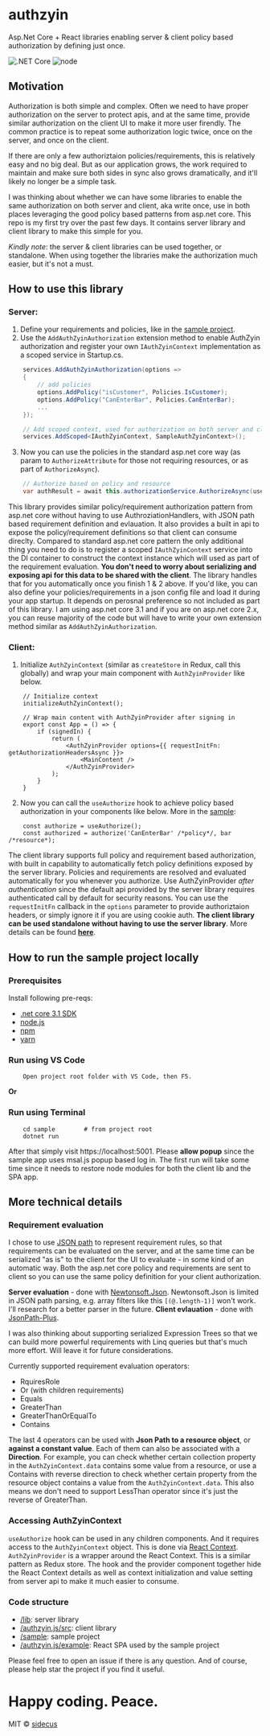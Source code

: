 # authzyin
Asp.Net Core + React libraries enabling server & client policy based authorization by defining just once.

![.NET Core](https://github.com/sidecus/authzyin/workflows/.NET%20Core/badge.svg)
![node](https://github.com/sidecus/authzyin/workflows/node/badge.svg)

## Motivation
Authorization is both simple and complex. Often we need to have proper authorization on the server to protect apis, and at the same time, provide similar authorization on the client UI to make it more user firendly. The common practice is to repeat some authorization logic twice, once on the server, and once on the client.

If there are only a few authoriztaion policies/requirements, this is relatively easy and no big deal. But as our application grows, the work required to maintain and make sure both sides in sync also grows dramatically, and it'll likely no longer be a simple task.

I was thinking about whether we can have some libraries to enable the same authorization on both server and client, aka write once, use in both places leveraging the good policy based patterns from asp.net core. This repo is my first try over the past few days. It contains server library and client library to make this simple for you.

*Kindly note*: the server & client libraries can be used together, or standalone. When using together the libraries make the authorization much easier, but it's not a must.

## How to use this library
### Server:
1. Define your requirements and policies, like in the [sample project](https://github.com/sidecus/authzyin/blob/master/sample/AuthN/Requirements.cs).
2. Use the ```AddAuthZyinAuthorization``` extension method to enable AuthZyin authorization and register your own ```IAuthZyinContext``` implementation as a scoped service in Startup.cs.
```C#
    services.AddAuthZyinAuthorization(options =>
    {
        // add policies
        options.AddPolicy("isCustomer", Policies.IsCustomer);
        options.AddPolicy("CanEnterBar", Policies.CanEnterBar);
        ...
    });

    // Add scoped context, used for authorization on both server and client
    services.AddScoped<IAuthZyinContext, SampleAuthZyinContext>();
```
3. Now you can use the policies in the standard asp.net core way (as param to ```AuthorizeAttribute``` for those not requiring resources, or as part of ```AuthorizeAsync```).
```C#
    // Authorize based on policy and resource
    var authResult = await this.authorizationService.AuthorizeAsync(user, bar, "CanEnterBar");
```

This library provides similar policy/requirement authorization pattern from asp.net core without having to use AuthroziationHandlers, with JSON path based requirement definition and evlauation. It also provides a built in api to expose the policy/requirement definitions so that client can consume direclty. Compared to standard asp.net core pattern the only additional thing you need to do is to register a scoped ```IAuthZyinContext``` service into the DI container to construct the context instance which will used as part of the requirement evaluation.
**You don't need to worry about serializing and exposing api for this data to be shared with the client**. The library handles that for you automatically once you finish 1 & 2 above. If you'd like, you can also define your policies/requirements in a json config file and load it during your app startup. It depends on perosnal preference so not included as part of this library. I am using asp.net core 3.1 and if you are on asp.net core 2.x, you can reuse majority of the code but will have to write your own extension method similar as ```AddAuthZyinAuthorization```.

### Client:
1. Initialize ```AuthZyinContext``` (similar as ```createStore``` in Redux, call this globally) and wrap your main component with ```AuthZyinProvider``` like below.
```TSX
    // Initialize context
    initializeAuthZyinContext();

    // Wrap main content with AuthZyinProvider after signing in
    export const App = () => {
        if (signedIn) {
            return (
                <AuthZyinProvider options={{ requestInitFn: getAuthorizationHeadersAsync }}>
                    <MainContent />
                </AuthZyinProvider>
            );
        }
    }
```
2. Now you can call the ```useAuthorize``` hook to achieve policy based authorization in your components like below. More in the [sample](https://github.com/sidecus/authzyin/blob/master/authzyin.js/example/src/components/PlaceComponent.tsx):
```TSX
    const authorize = useAuthorize();
    const authorized = authorize('CanEnterBar' /*policy*/, bar /*resource*);
```
The client library supports full policy and requirement based authorization, with built in capability to automatically fetch policy definitions exposed by the server library. Policies and requirements are resolved and evaluated automatically for you whenever you authorize. Use AuthZyinProvider *after authentication* since the default api provided by the server library requires authenticated call by default for security reasons. You can use the ```requestInitFn``` callback in the ```options``` parameter to provide authoriztaion headers, or simply ignore it if you are using cookie auth.
**The client library can be used standalone without having to use the server library**. More details can be found **[here](https://github.com/sidecus/authzyin/tree/master/authzyin.js)**.

## How to run the sample project locally
### Prerequisites
Install following pre-reqs:
- [.net core 3.1 SDK](https://dotnet.microsoft.com/download/dotnet-core/3.1)
- [node.js](https://nodejs.org/en/)
- [npm](https://www.npmjs.com/get-npm)
- [yarn](https://classic.yarnpkg.com/en/docs/install)

### Run using VS Code
```
    Open project root folder with VS Code, then F5.
```
**Or**
### Run using Terminal
```Shell
    cd sample        # from project root
    dotnet run
```
After that simply visit https://localhost:5001. Please **allow popup** since the sample app uses msal.js popup based log in. The first run will take some time since it needs to restore node modules for both the client lib and the SPA app. 

## More technical details
### Requirement evaluation
I chose to use [JSON path](https://goessner.net/articles/JsonPath/) to represent requirement rules, so that requirements can be evaluated on the server, and at the same time can be serialized "as is" to the client for the UI to evaluate - in some kind of an automatic way. Both the asp.net core policy and requirements are sent to client so you can use the same policy definition for your client authorization.

**Server evaluation** - done with [Newtonsoft.Json](https://www.newtonsoft.com/json). Newtonsoft.Json is limited in JSON path parsing, e.g. array filters like this ```[(@.length-1)]``` won't work. I'll research for a better parser in the future.
**Client evlauation** - done with [JsonPath-Plus](https://www.npmjs.com/package/jsonpath-plus).

I was also thinking about supporting serialized Expression Trees so that we can build more powerful requirements with Linq queries but that's much more effort. Will leave it for future considerations.

Currently supported requirement evaluation operators:
- RquiresRole
- Or (with children requirements)
- Equals
- GreaterThan
- GreaterThanOrEqualTo
- Contains

The last 4 operators can be used with **Json Path to a resource object**, or **against a constant value**. Each of them can also be associated with a **Direction**. For example, you can check whether certain collection property in the ```AuthZyinContext.data``` contains some value from a resource, or use a Contains with reverse direction to check whether certain property from the resource object contains a value from the ```AuthZyinContext.data```. This also means we don't need to support LessThan operator since it's just the reverse of GreaterThan.
### Accessing AuthZyinContext
```useAuthorize``` hook can be used in any children components. And it requires access to the ```AuthZyinContext``` object. This is done via [React Context](https://reactjs.org/docs/context.html). ```AuthZyinProvider``` is a wrapper around the React Context. This is a similar pattern as Redux store. The hook and the provider component together hide the React Context details as well as context initialization and value setting from server api to make it much easier to consume.
### Code structure
- [/lib](https://github.com/sidecus/authzyin/tree/master/lib): server library
- [/authzyin.js/src](https://github.com/sidecus/authzyin/tree/master/authzyin.js/src): client library
- [/sample](https://github.com/sidecus/authzyin/tree/master/sample): sample project
- [/authzyin.js/example](https://github.com/sidecus/authzyin/tree/master/authzyin.js/example): React SPA used by the sample project

Please feel free to open an issue if there is any question. And of course, please help star the project if you find it useful.


# Happy coding. Peace.
MIT © [sidecus](https://github.com/sidecus)
